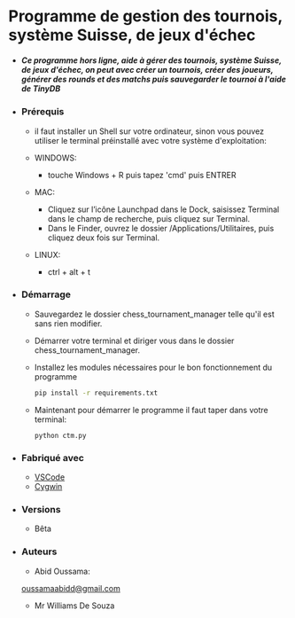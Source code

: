 # Programme de gestion des tournois, système Suisse, de jeux d'échec 

* ##### Ce programme hors ligne, aide à gérer des tournois, système Suisse, de jeux d'échec, on peut avec créer un tournois, créer des joueurs, générer des rounds et des matchs puis sauvegarder le tournoi à l'aide de TinyDB


* ### Prérequis
	- il faut installer un Shell sur votre ordinateur, sinon vous pouvez utiliser le terminal préinstallé avec votre système d'exploitation:

	- WINDOWS:
		-  touche Windows + R puis tapez 'cmd' puis ENTRER 

	- MAC:
		- Cliquez sur l’icône Launchpad dans le Dock, saisissez Terminal dans le champ de recherche, puis cliquez sur Terminal.
		- Dans le Finder, ouvrez le dossier /Applications/Utilitaires, puis cliquez deux fois sur Terminal.
	 
	- LINUX: 
		- ctrl + alt + t

* ### Démarrage
	- Sauvegardez le dossier chess_tournament_manager telle qu'il est sans rien modifier.
	- Démarrer votre terminal et diriger vous dans le dossier chess_tournament_manager.
	- Installez les modules nécessaires pour le bon fonctionnement du programme
		```bash
		pip install -r requirements.txt
		``` 
	- Maintenant pour démarrer le programme il faut taper dans votre terminal:

		```shell
		python ctm.py
		```

* ### Fabriqué avec
	- [VSCode](https://code.visualstudio.com/) 
	- [Cygwin](https://www.cygwin.com/install.html)

* ### Versions
	- Bêta

* ### Auteurs
	- Abid Oussama:
 
	 [oussamaabidd@gmail.com](oussamaabidd@gmail.com)

	- Mr Williams De Souza
